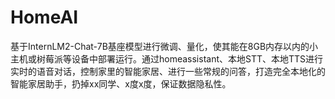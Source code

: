 # HomeAI

基于InternLM2-Chat-7B基座模型进行微调、量化，使其能在8GB内存以内的小主机或树莓派等设备中部署运行。通过homeassistant、本地STT、本地TTS进行实时的语音对话，控制家里的智能家居、进行一些常规的问答，打造完全本地化的智能家居助手，扔掉xx同学、x度x度，保证数据隐私性。
